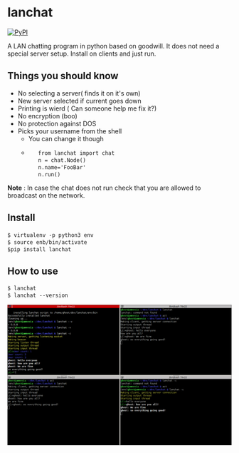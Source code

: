 lanchat
====

[![PyPI](https://badge.fury.io/py/lanchat.svg)](http://badge.fury.io/py/lanchat)

A LAN chatting program in python based on goodwill. It does not need a special
server setup. Install on clients and just run.

Things you should know
----------------------

- No selecting a server( finds it on it's own)
- New server selected if current goes down
- Printing is wierd ( Can someone help me fix it?)
- No encryption (boo)
- No protection against DOS
- Picks your username from the shell
    * You can change it though
    * ```
         from lanchat import chat
         n = chat.Node()
         n.name='FooBar'
         n.run()
      ```

**Note** : In case the chat does not run check that you are allowed to broadcast on the network.


Install
-------

```
$ virtualenv -p python3 env
$ source enb/bin/activate
$pip install lanchat
```

How to use
----------

```
$ lanchat
$ lanchat --version
```

![Screenshot](screenshot.png)
